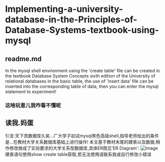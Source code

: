 # Implementing-a-university-database-in-the-Principles-of-Database-Systems-textbook-using-mysql
## readme.md
In the mysql shell environment using the 'create table' file can be created in the textbook Database System Concepts sixth edition of the University of relational databases in the basic table, the use of 'insert data' file can be inserted into the corresponding table of data, then you can enter the mysql statement to experiment!
### 这啥玩意儿我咋看不懂呢
## 读我.妈蛋
引言:天下苦数据库久矣...广大学子初试mysql黑色高级shell,指导老师给出的条件是...在教材大学关系数据库基础上进行操作!
本文基于教材末尾的建表以及数据,稍作修改做成了实验要求的大学关系型数据库,具体ER图见'ER Diagram':
![image](https://github.com/CuAlB/Implementing-a-university-database-in-the-Principles-of-Database-Systems-textbook-using-mysql/blob/main/ER_Diagram.png)
建表语句使用show create table获取,若无法使用请联系我或自行修改小错误
